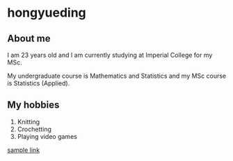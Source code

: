 # hongyueding
## About me
I am 23 years old and I am currently studying at Imperial College for my MSc.

My undergraduate course is Mathematics and Statistics and my MSc course is Statistics (Applied).
## My hobbies
1. Knitting
2. Crochetting
3. Playing video games

[sample link](https://www.example.com)
